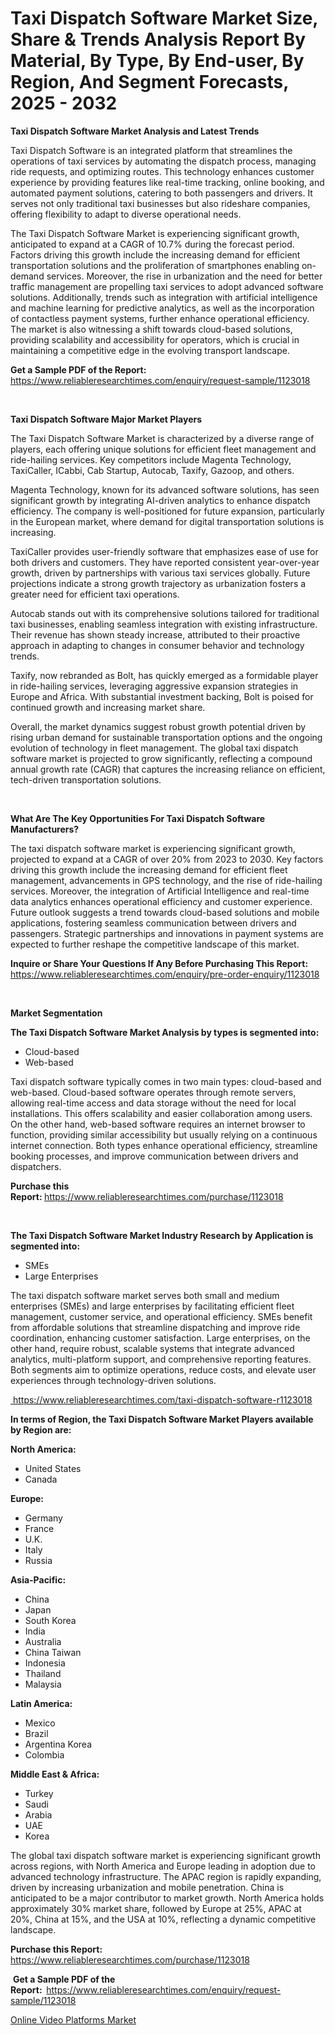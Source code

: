 <p><h1>Taxi Dispatch Software Market Size, Share & Trends Analysis Report By Material, By Type, By End-user, By Region, And Segment Forecasts, 2025 - 2032</h1></p><p><strong>Taxi Dispatch Software Market Analysis and Latest Trends</strong></p>
<p><p>Taxi Dispatch Software is an integrated platform that streamlines the operations of taxi services by automating the dispatch process, managing ride requests, and optimizing routes. This technology enhances customer experience by providing features like real-time tracking, online booking, and automated payment solutions, catering to both passengers and drivers. It serves not only traditional taxi businesses but also rideshare companies, offering flexibility to adapt to diverse operational needs.</p><p>The Taxi Dispatch Software Market is experiencing significant growth, anticipated to expand at a CAGR of 10.7% during the forecast period. Factors driving this growth include the increasing demand for efficient transportation solutions and the proliferation of smartphones enabling on-demand services. Moreover, the rise in urbanization and the need for better traffic management are propelling taxi services to adopt advanced software solutions. Additionally, trends such as integration with artificial intelligence and machine learning for predictive analytics, as well as the incorporation of contactless payment systems, further enhance operational efficiency. The market is also witnessing a shift towards cloud-based solutions, providing scalability and accessibility for operators, which is crucial in maintaining a competitive edge in the evolving transport landscape.</p></p>
<p><strong>Get a Sample PDF of the Report:&nbsp;</strong> <a href="https://www.reliableresearchtimes.com/enquiry/request-sample/1123018?utm_campaign=2181&utm_medium=2&utm_source=Github&utm_content=ia&utm_term=09032025&utm_id=taxi-dispatch-software">https://www.reliableresearchtimes.com/enquiry/request-sample/1123018</a></p>
<p>&nbsp;</p>
<p><strong>Taxi Dispatch Software Major Market Players</strong></p>
<p><p>The Taxi Dispatch Software Market is characterized by a diverse range of players, each offering unique solutions for efficient fleet management and ride-hailing services. Key competitors include Magenta Technology, TaxiCaller, ICabbi, Cab Startup, Autocab, Taxify, Gazoop, and others. </p><p>Magenta Technology, known for its advanced software solutions, has seen significant growth by integrating AI-driven analytics to enhance dispatch efficiency. The company is well-positioned for future expansion, particularly in the European market, where demand for digital transportation solutions is increasing.</p><p>TaxiCaller provides user-friendly software that emphasizes ease of use for both drivers and customers. They have reported consistent year-over-year growth, driven by partnerships with various taxi services globally. Future projections indicate a strong growth trajectory as urbanization fosters a greater need for efficient taxi operations.</p><p>Autocab stands out with its comprehensive solutions tailored for traditional taxi businesses, enabling seamless integration with existing infrastructure. Their revenue has shown steady increase, attributed to their proactive approach in adapting to changes in consumer behavior and technology trends.</p><p>Taxify, now rebranded as Bolt, has quickly emerged as a formidable player in ride-hailing services, leveraging aggressive expansion strategies in Europe and Africa. With substantial investment backing, Bolt is poised for continued growth and increasing market share.</p><p>Overall, the market dynamics suggest robust growth potential driven by rising urban demand for sustainable transportation options and the ongoing evolution of technology in fleet management. The global taxi dispatch software market is projected to grow significantly, reflecting a compound annual growth rate (CAGR) that captures the increasing reliance on efficient, tech-driven transportation solutions.</p></p>
<p>&nbsp;</p>
<p><strong>What Are The Key Opportunities For Taxi Dispatch Software Manufacturers?</strong></p>
<p><p>The taxi dispatch software market is experiencing significant growth, projected to expand at a CAGR of over 20% from 2023 to 2030. Key factors driving this growth include the increasing demand for efficient fleet management, advancements in GPS technology, and the rise of ride-hailing services. Moreover, the integration of Artificial Intelligence and real-time data analytics enhances operational efficiency and customer experience. Future outlook suggests a trend towards cloud-based solutions and mobile applications, fostering seamless communication between drivers and passengers. Strategic partnerships and innovations in payment systems are expected to further reshape the competitive landscape of this market.</p></p>
<p><strong>Inquire or Share Your Questions If Any Before Purchasing This Report:</strong> <a href="https://www.reliableresearchtimes.com/enquiry/pre-order-enquiry/1123018?utm_campaign=2181&utm_medium=2&utm_source=Github&utm_content=ia&utm_term=09032025&utm_id=taxi-dispatch-software">https://www.reliableresearchtimes.com/enquiry/pre-order-enquiry/1123018</a></p>
<p>&nbsp;</p>
<p><strong>Market Segmentation</strong></p>
<p><strong>The Taxi Dispatch Software Market Analysis by types is segmented into:</strong></p>
<p><ul><li>Cloud-based</li><li>Web-based</li></ul></p>
<p><p>Taxi dispatch software typically comes in two main types: cloud-based and web-based. Cloud-based software operates through remote servers, allowing real-time access and data storage without the need for local installations. This offers scalability and easier collaboration among users. On the other hand, web-based software requires an internet browser to function, providing similar accessibility but usually relying on a continuous internet connection. Both types enhance operational efficiency, streamline booking processes, and improve communication between drivers and dispatchers.</p></p>
<p><strong>Purchase this Report:&nbsp;</strong><a href="https://www.reliableresearchtimes.com/purchase/1123018?utm_campaign=2181&utm_medium=2&utm_source=Github&utm_content=ia&utm_term=09032025&utm_id=taxi-dispatch-software">https://www.reliableresearchtimes.com/purchase/1123018</a></p>
<p>&nbsp;</p>
<p><strong>The Taxi Dispatch Software Market Industry Research by Application is segmented into:</strong></p>
<p><ul><li>SMEs</li><li>Large Enterprises</li></ul></p>
<p><p>The taxi dispatch software market serves both small and medium enterprises (SMEs) and large enterprises by facilitating efficient fleet management, customer service, and operational efficiency. SMEs benefit from affordable solutions that streamline dispatching and improve ride coordination, enhancing customer satisfaction. Large enterprises, on the other hand, require robust, scalable systems that integrate advanced analytics, multi-platform support, and comprehensive reporting features. Both segments aim to optimize operations, reduce costs, and elevate user experiences through technology-driven solutions.</p></p>
<p><a href="https://www.reliableresearchtimes.com/taxi-dispatch-software-r1123018?utm_campaign=2181&utm_medium=2&utm_source=Github&utm_content=ia&utm_term=09032025&utm_id=taxi-dispatch-software">&nbsp;https://www.reliableresearchtimes.com/taxi-dispatch-software-r1123018</a></p>
<p><strong>In terms of Region, the Taxi Dispatch Software Market Players available by Region are:</strong></p>
<p>
    <p> <strong> North America: </strong>
        <ul>
            <li>United States</li>
            <li>Canada</li>
        </ul>
        </p> 
    <p> <strong> Europe: </strong>
        <ul>
            <li>Germany</li>
            <li>France</li>
            <li>U.K.</li>
            <li>Italy</li>
            <li>Russia</li>
        </ul>
        </p> 
    <p> <strong> Asia-Pacific: </strong>
        <ul>
            <li>China</li>
            <li>Japan</li>
            <li>South Korea</li>
            <li>India</li>
            <li>Australia</li>
            <li>China Taiwan</li>
            <li>Indonesia</li>
            <li>Thailand</li>
            <li>Malaysia</li>
        </ul>
        </p> 
    <p> <strong> Latin America: </strong>
        <ul>
            <li>Mexico</li>
            <li>Brazil</li>
            <li>Argentina Korea</li>
            <li>Colombia</li>
        </ul>
        </p> 
    <p> <strong> Middle East & Africa: </strong>
        <ul>
            <li>Turkey</li>
            <li>Saudi</li>
            <li>Arabia</li>
            <li>UAE</li>
            <li>Korea</li>
        </ul>
    </p>
    </p>
<p><p>The global taxi dispatch software market is experiencing significant growth across regions, with North America and Europe leading in adoption due to advanced technology infrastructure. The APAC region is rapidly expanding, driven by increasing urbanization and mobile penetration. China is anticipated to be a major contributor to market growth. North America holds approximately 30% market share, followed by Europe at 25%, APAC at 20%, China at 15%, and the USA at 10%, reflecting a dynamic competitive landscape.</p></p>
<p><strong>Purchase this Report: </strong><a href="https://www.reliableresearchtimes.com/purchase/1123018?utm_campaign=2181&utm_medium=2&utm_source=Github&utm_content=ia&utm_term=09032025&utm_id=taxi-dispatch-software">https://www.reliableresearchtimes.com/purchase/1123018</a></p>
<p>&nbsp;<strong>Get a Sample PDF of the Report:&nbsp;&nbsp;</strong><a href="https://www.reliableresearchtimes.com/enquiry/request-sample/1123018?utm_campaign=2181&utm_medium=2&utm_source=Github&utm_content=ia&utm_term=09032025&utm_id=taxi-dispatch-software">https://www.reliableresearchtimes.com/enquiry/request-sample/1123018</a></p>
<p><strong></strong></p>
<p><p><a href="https://github.com/AshikRahman991/Market-Research-Report-List-1/blob/main/online-video-platforms-market.md?utm_campaign=2181&utm_medium=2&utm_source=Github&utm_content=ia&utm_term=09032025&utm_id=taxi-dispatch-software">Online Video Platforms Market</a></p></p>